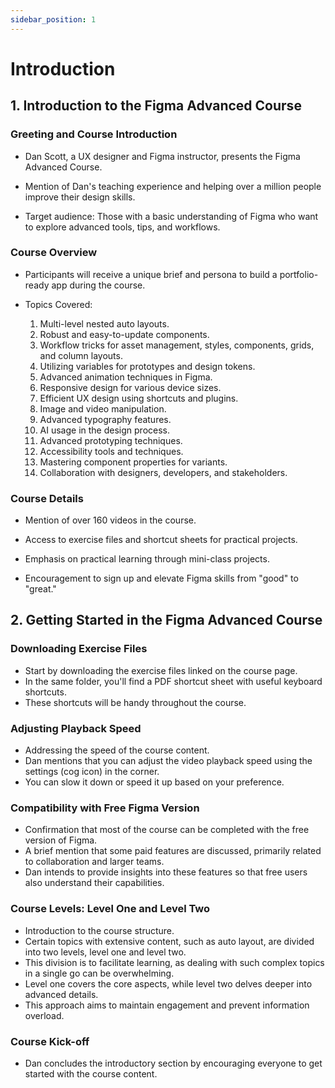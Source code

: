 ```yaml
---
sidebar_position: 1
---
```


# Introduction

## 1. Introduction to the Figma Advanced Course

### Greeting and Course Introduction

- Dan Scott, a UX designer and Figma instructor, presents the Figma Advanced Course.

- Mention of Dan's teaching experience and helping over a million people improve their design skills.

- Target audience: Those with a basic understanding of Figma who want to explore advanced tools, tips, and workflows.

### Course Overview

- Participants will receive a unique brief and persona to build a portfolio-ready app during the course.

- Topics Covered:

  1. Multi-level nested auto layouts.
  2. Robust and easy-to-update components.
  3. Workflow tricks for asset management, styles, components, grids, and column layouts.
  4. Utilizing variables for prototypes and design tokens.
  5. Advanced animation techniques in Figma.
  6. Responsive design for various device sizes.
  7. Efficient UX design using shortcuts and plugins.
  8. Image and video manipulation.
  9. Advanced typography features.
  10. AI usage in the design process.
  11. Advanced prototyping techniques.
  12. Accessibility tools and techniques.
  13. Mastering component properties for variants.
  14. Collaboration with designers, developers, and stakeholders.

### Course Details

- Mention of over 160 videos in the course.

- Access to exercise files and shortcut sheets for practical projects.

- Emphasis on practical learning through mini-class projects.

- Encouragement to sign up and elevate Figma skills from "good" to "great."

## 2. Getting Started in the Figma Advanced Course

### Downloading Exercise Files

- Start by downloading the exercise files linked on the course page.
- In the same folder, you'll find a PDF shortcut sheet with useful keyboard shortcuts.
- These shortcuts will be handy throughout the course.

### Adjusting Playback Speed

- Addressing the speed of the course content.
- Dan mentions that you can adjust the video playback speed using the settings (cog icon) in the corner.
- You can slow it down or speed it up based on your preference.

### Compatibility with Free Figma Version

- Confirmation that most of the course can be completed with the free version of Figma.
- A brief mention that some paid features are discussed, primarily related to collaboration and larger teams.
- Dan intends to provide insights into these features so that free users also understand their capabilities.

### Course Levels: Level One and Level Two

- Introduction to the course structure.
- Certain topics with extensive content, such as auto layout, are divided into two levels, level one and level two.
- This division is to facilitate learning, as dealing with such complex topics in a single go can be overwhelming.
- Level one covers the core aspects, while level two delves deeper into advanced details.
- This approach aims to maintain engagement and prevent information overload.

### Course Kick-off

- Dan concludes the introductory section by encouraging everyone to get started with the course content.
